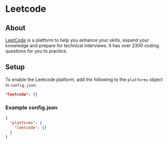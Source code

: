 # Leetcode

## About

[LeetCode](https://leetcode.com/) is a platform to help you enhance your skills,
expand your knowledge and prepare for technical interviews. It has over
2300 coding questions for you to practice.

## Setup

To enable the Leetcode platform, add the following to the `platforms` object in `config.json`:

```json
"leetcode": {}
```

### Example config.json

```json
{
  "platforms": {
    "leetcode": {}
  }
}
```
